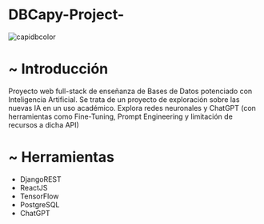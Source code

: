 # DBCapy-Project-
![capidbcolor](https://github.com/Manuelsantaisabel/DBCapy-Project-/assets/95097735/5964fea2-b884-4e5a-bc08-4fd3fe8692b5)

# ~ Introducción
Proyecto web full-stack de enseñanza de Bases de Datos potenciado con Inteligencia Artificial. Se trata de un proyecto de exploración sobre las nuevas IA en un uso académico. Explora redes neuronales y ChatGPT (con herramientas como Fine-Tuning, Prompt Engineering y limitación de recursos a dicha API)

# ~ Herramientas 
- DjangoREST
- ReactJS
- TensorFlow
- PostgreSQL
- ChatGPT
